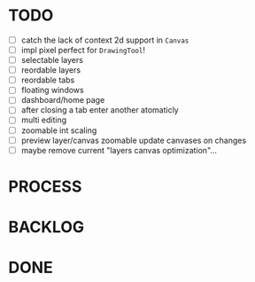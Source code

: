 # TODO
- [ ] catch the lack of context 2d support in `Canvas`
- [ ] impl pixel perfect for `DrawingTool`!
- [ ] selectable layers
- [ ] reordable layers
- [ ] reordable tabs
- [ ] floating windows
- [ ] dashboard/home page
- [ ] after closing a tab enter another atomaticly
- [ ] multi editing
- [ ] zoomable int scaling
- [ ] preview layer/canvas zoomable update canvases on changes 
- [ ] maybe remove current "layers canvas optimization"...

# PROCESS

# BACKLOG

# DONE
